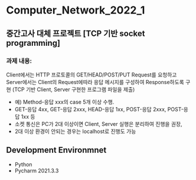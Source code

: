 # Computer_Network_2022_1
## 중간고사 대체 프로젝트 [TCP 기반 socket programming]
### 과제 내용: 
Client에서는 HTTP 프로토콜의 GET/HEAD/POST/PUT Request를 요청하고
Server에서는 Client의 Request에따라 응답 메시지를 구성하여 Response하도록 구현
(TCP 기반 Client, Server 구현한 프로그램 파일을 제출)
  * 예) Method-응답 xxx의 case 5개 이상 수행.
  * GET-응답 4xx, GET-응답 2xxx, HEAD-응답 1xx, POST-응답 2xxx, POST-응답 1xx 등
  * 소켓 통신은 PC가 2대 이상이면 Client, Server 실행은 분리하여 진행을 권장, 
  * 2대 이상 환경이 안되는 경우는 localhost로 진행도 가능

## Development Environmnet
* Python
* Pycharm 2021.3.3


